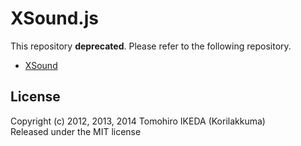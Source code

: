 XSound.js
=========
  
This repository **deprecated**. Please refer to the following repository.
  
- [XSound](https://github.com/Korilakkuma/XSound)
  
## License
  
Copyright (c) 2012, 2013, 2014 Tomohiro IKEDA (Korilakkuma)  
Released under the MIT license
  
